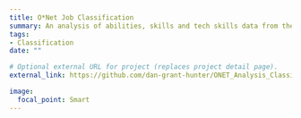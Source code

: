 ```yaml
---
title: O*Net Job Classification
summary: An analysis of abilities, skills and tech skills data from the O*NET database as well as classification of around 500 random LinkedIn job titles.
tags:
- Classification
date: ""

# Optional external URL for project (replaces project detail page).
external_link: https://github.com/dan-grant-hunter/ONET_Analysis_Classification

image:
  focal_point: Smart
---
```


